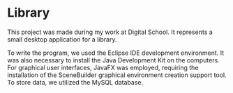 # Library

This project was made during my work at Digital School. It represents a small desktop application for a library.

To write the program, we used the Eclipse IDE development environment. It was also necessary to install the Java Development Kit on the computers. For graphical user interfaces, JavaFX was employed, requiring the installation of the SceneBuilder graphical environment creation support tool. To store data, we utilized the MySQL database.

